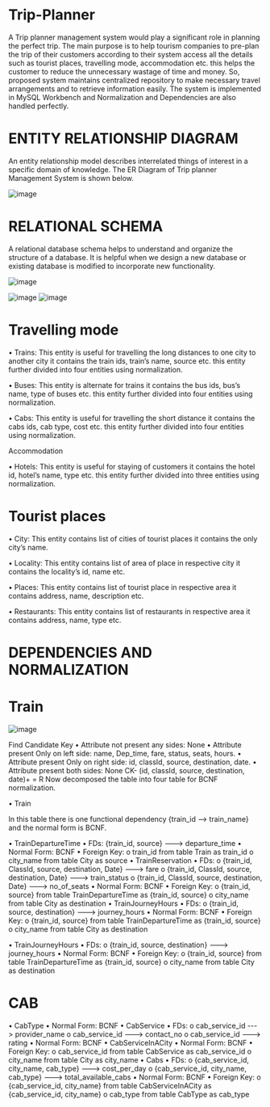 # Trip-Planner

A Trip planner management system would play a significant role in planning the perfect trip. The main purpose is to help tourism companies to pre-plan the trip of their customers according to their system access all the details such as tourist places, travelling mode, accommodation etc. this helps the customer to reduce the unnecessary wastage of time and money. So, proposed system maintains centralized repository to make necessary travel arrangements and to retrieve information easily. The system is implemented in MySQL Workbench and Normalization and Dependencies are also handled perfectly.

# ENTITY RELATIONSHIP DIAGRAM

An entity relationship model describes interrelated things of interest in a specific domain of knowledge. The ER Diagram of Trip planner Management System is shown below.

![image](https://user-images.githubusercontent.com/122529052/236267367-b5fda356-c9fe-4d97-af0f-04eef03b76a1.png)

# RELATIONAL SCHEMA
A relational database schema helps to understand and organize the structure of a database. It is helpful when we design a new database or existing database is modified to incorporate new functionality.

![image](https://user-images.githubusercontent.com/122529052/236267973-4154c0ca-4ac0-4f14-a839-691a77d139c5.png)

![image](https://user-images.githubusercontent.com/122529052/236268009-715d29ce-9003-413b-ac24-d5daad4bad4a.png) ![image](https://user-images.githubusercontent.com/122529052/236268126-dde57c53-595e-419b-8746-783f2043f01b.png)

# Travelling mode

• Trains: This entity is useful for travelling the long distances to one city to another city it contains the train ids, train’s name, source etc. this entity further divided into four entities using normalization.

• Buses: This entity is alternate for trains it contains the bus ids, bus’s name, type of buses etc. this entity further divided into four entities using normalization.

• Cabs: This entity is useful for travelling the short distance it contains the cabs ids, cab type, cost etc. this entity further divided into four entities using normalization.

Accommodation

• Hotels: This entity is useful for staying of customers it contains the hotel id, hotel’s name, type etc. this entity further divided into three entities using normalization.

# Tourist places

• City: This entity contains list of cities of tourist places it contains the only city’s name.

• Locality: This entity contains list of area of place in respective city it contains the locality’s id, name etc.

• Places: This entity contains list of tourist place in respective area it contains address, name, description etc.

• Restaurants: This entity contains list of restaurants in respective area it contains address, name, type etc.

# DEPENDENCIES AND NORMALIZATION

# Train

![image](https://user-images.githubusercontent.com/122529052/236268558-e10dae9e-49c4-4032-a156-bfdaf7475abe.png)

Find Candidate Key • Attribute not present any sides: None • Attribute present Only on left side: name, Dep_time, fare, status, seats, hours. • Attribute present Only on right side: id, classId, source, destination, date. • Attribute present both sides: None CK- (id, classId, source, destination, date)+ = R Now decomposed the table into four table for BCNF normalization.

• Train

In this table there is one functional dependency {train_id --> train_name} and the normal form is BCNF.

• TrainDepartureTime • FDs: {train_id, source} ---> departure_time • Normal Form: BCNF • Foreign Key: o train_id from table Train as train_id o city_name from table City as source • TrainReservation • FDs: o {train_id, ClassId, source, destination, Date} ---> fare o {train_id, ClassId, source, destination, Date} ---> train_status o {train_id, ClassId, source, destination, Date} ---> no_of_seats • Normal Form: BCNF • Foreign Key: o {train_id, source} from table TrainDepartureTime as {train_id, source} o city_name from table City as destination • TrainJourneyHours • FDs: o {train_id, source, destination} ---> journey_hours • Normal Form: BCNF • Foreign Key: o {train_id, source} from table TrainDepartureTime as {train_id, source} o city_name from table City as destination

• TrainJourneyHours • FDs: o {train_id, source, destination} ---> journey_hours • Normal Form: BCNF • Foreign Key: o {train_id, source} from table TrainDepartureTime as {train_id, source} o city_name from table City as destination

# CAB

• CabType • Normal Form: BCNF • CabService • FDs: o cab_service_id ---> provider_name o cab_service_id ---> contact_no o cab_service_id ---> rating • Normal Form: BCNF • CabServiceInACity • Normal Form: BCNF • Foreign Key: o cab_service_id from table CabService as cab_service_id o city_name from table City as city_name • Cabs • FDs: o {cab_service_id, city_name, cab_type} ---> cost_per_day o {cab_service_id, city_name, cab_type} ---> total_available_cabs • Normal Form: BCNF • Foreign Key: o {cab_service_id, city_name} from table CabServiceInACity as {cab_service_id, city_name} o cab_type from table CabType as cab_type


